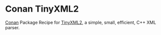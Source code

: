 # Conan TinyXML2

[Conan](https://conan.io) Package Recipe for [TinyXML2](https://leethomason.github.io/tinyxml2/),
a simple, small, efficient, C++ XML parser.

